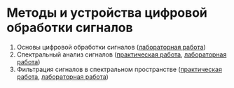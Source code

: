 # Методы и устройства цифровой обработки сигналов

1. Основы цифровой обработки сигналов ([лабораторная работа](<1sem/labi/lab1>))
2. Спектральный анализ сигналов ([практическая работа](<1sem/practika/prac2>), [лабораторная работа](<1sem/labi/lab2>))
3. Фильтрация сигналов в спектральном пространстве ([практическая работа](<1sem/practika/prac3>), [лабораторная работа](<1sem/labi/lab3>))
